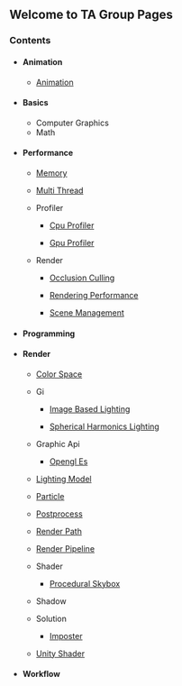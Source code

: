 ## Welcome to TA Group Pages

###  Contents
- ####  Animation
  - [Animation](https://hehanxin.github.io/TA/animation/animation)

- ####  Basics
  - Computer Graphics
  - Math
- ####  Performance
  - [Memory](https://hehanxin.github.io/TA/performance/memory)

  - [Multi Thread](https://hehanxin.github.io/TA/performance/multi_thread)

  - Profiler
    - [Cpu Profiler](https://hehanxin.github.io/TA/performance/profiler/cpu_profiler)

    - [Gpu Profiler](https://hehanxin.github.io/TA/performance/profiler/gpu_profiler)

  - Render
    - [Occlusion Culling](https://hehanxin.github.io/TA/performance/render/occlusion_culling)

    - [Rendering Performance](https://hehanxin.github.io/TA/performance/render/rendering_performance)

    - [Scene Management](https://hehanxin.github.io/TA/performance/render/scene_management)

- ####  Programming
- ####  Render
  - [Color Space](https://hehanxin.github.io/TA/render/color_space)

  - Gi
    - [Image Based Lighting](https://hehanxin.github.io/TA/render/gi/image_based_lighting)

    - [Spherical Harmonics Lighting](https://hehanxin.github.io/TA/render/gi/spherical_harmonics_lighting)

  - Graphic Api
    - [Opengl Es](https://hehanxin.github.io/TA/render/graphic_api/opengl_es)

  - [Lighting Model](https://hehanxin.github.io/TA/render/lighting_model)

  - [Particle](https://hehanxin.github.io/TA/render/particle)

  - [Postprocess](https://hehanxin.github.io/TA/render/postprocess)

  - [Render Path](https://hehanxin.github.io/TA/render/render_path)

  - [Render Pipeline](https://hehanxin.github.io/TA/render/render_pipeline)

  - Shader
    - [Procedural Skybox](https://hehanxin.github.io/TA/render/shader/procedural_skybox)

  - Shadow
  - Solution
    - [Imposter](https://hehanxin.github.io/TA/render/solution/imposter)

  - [Unity Shader](https://hehanxin.github.io/TA/render/unity_shader)

- ####  Workflow
